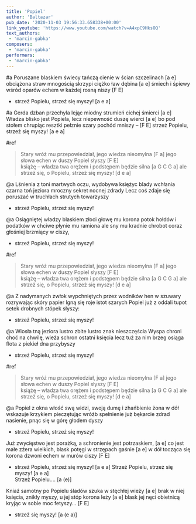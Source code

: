 ```yaml
---
title: 'Popiel'
author: 'Baltazar'
pub_date: '2020-11-03 19:56:33.658338+00:00'
link_youtube: 'https://www.youtube.com/watch?v=A4xpC9HksOQ'
text_authors:
 - 'marcin-gabka'
composers:
 - 'marcin-gabka'
performers:
 - 'marcin-gabka'
---
```


#a
Poruszane blaskiem świecy tańczą cienie w ścian szczelinach [a e]
obciążona straw mnogością skrzypi ciężko ław dębina [a e]
śmiech i śpiewy wśród oparów echem w każdej rosną niszy [F E]
- strzeż Popielu, strzeż się myszy! [a e a]

#a
Gerda dzban przechyla lejąc miodny strumień cichej śmierci [a e]
Władza blisko jest Popiela, lecz niepewność duszę wierci [a e]
bo pod stołem chrupiąc resztki pełznie szary pochód mniszy –  [F E]
strzeż Popielu, strzeż się myszy! [a e a]

#ref
>Stary wróż mu przepowiedział, jego wiedza nieomylna [F a]
>jego słowa echen w duszy Popiel słyszy [F E]  
>książę – władza twa orężem i podstępem będzie silna  [a G C G a]
>ale strzeż się, o Popielu, strzeż się myszy! [d e a]

@a
Lśnienia z toni martwych oczu, wydobywa księżyc blady 
wchłania czarna toń jeziora mroczny sekret nocnej zdrady 
Lecz coś zdaje się poruszać w truchłach strutych towarzyszy  
- strzeż Popielu, strzeż się myszy!

@a
Osiągniętej władzy blaskiem złoci głowę mu korona
potok hołdów i podatków w chciwe płynie mu ramiona
ale sny mu kradnie chrobot coraz głośniej brzmiący w ciszy, 
- strzeż Popielu, strzeż się myszy!

#ref
>Stary wróż mu przepowiedział, jego wiedza nieomylna [F a]
>jego słowa echen w duszy Popiel słyszy [F E]  
>książę – władza twa orężem i podstępem będzie silna  [a G C G a]
>ale strzeż się, o Popielu, strzeż się myszy! [d e a]

@a
Z nadymanych zwłok wypchniętych     przez wodników hen w szuwary
rozrywając skóry papier      lgną się roje istot szarych 
Popiel już z oddali tupot     setek drobnych stópek słyszy: 
- strzeż Popielu, strzeż się myszy!

@a
Wiosła tną jeziora lustro   zbite lustro znak nieszczęścia
Wyspa chroni choć na chwilę, wieża schron ostatni księcia
lecz tuż za nim brzeg osiąga flota z piekieł dna przybyszy 
- strzeż Popielu, strzeż się myszy!

#ref
>Stary wróż mu przepowiedział, jego wiedza nieomylna [F a]
>jego słowa echen w duszy Popiel słyszy [F E]  
>książę – władza twa orężem i podstępem będzie silna  [a G C G a]
>ale strzeż się, o Popielu, strzeż się myszy! [d e a]

@a
Popiel z okna włość swą widzi, swoją dumę i zhańbienie
żona w dół wskazuje krzykiem pieczętując wróżb spełnienie
już bękarcie zdrad nasienie, pnąc się w górę głodem dyszy 
- strzeż Popielu, strzeż się myszy!


Już zwycięstwo jest porażką, a schronienie jest potrzaskiem, [a e]
co jest małe zżera wielkich, blask potęgi w strzępach gaśnie [a e]
w dół tocząca się korona dzwoni echem w murów ciszy [F E]
- strzeż Popielu, strzeż się myszy! [a e a]
Strzeż Popielu, strzeż się myszy!  [a e a]   
Strzeż Popielu…. [a (e)]

Kniaź samotny po Popielu śladów szuka w stęchłej wieży [a e]
brak w niej księcia, znikły myszy, u jej stóp korona leży [a e]
blask jej nęci obietnicą kryjąc w sobie moc  fetyszy…       [F E] 
- strzeż się myszy! [a (e a)]